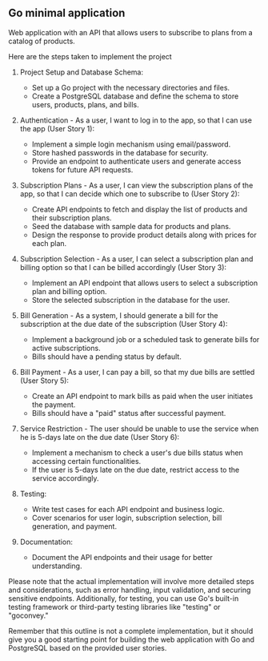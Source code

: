 **Go minimal application**
--
Web application with an API that allows users to subscribe to
plans from a catalog of products.

Here are the steps taken to implement the project

1. Project Setup and Database Schema:
   - Set up a Go project with the necessary directories and files.
   - Create a PostgreSQL database and define the schema to store users, products, plans, and bills.

2. Authentication - As a user, I want to log in to the app, so that I can use the app (User Story 1):
   - Implement a simple login mechanism using email/password.
   - Store hashed passwords in the database for security.
   - Provide an endpoint to authenticate users and generate access tokens for future API requests.

3. Subscription Plans - As a user, I can view the subscription plans of the app, so that I can
decide which one to subscribe to (User Story 2):
   - Create API endpoints to fetch and display the list of products and their subscription plans.
   - Seed the database with sample data for products and plans.
   - Design the response to provide product details along with prices for each plan.

4. Subscription Selection - As a user, I can select a subscription plan and billing option so that I
can be billed accordingly (User Story 3):
   - Implement an API endpoint that allows users to select a subscription plan and billing option.
   - Store the selected subscription in the database for the user.

5. Bill Generation - As a system, I should generate a bill for the subscription at the due
date of the subscription (User Story 4):
   - Implement a background job or a scheduled task to generate bills for active subscriptions.
   - Bills should have a pending status by default.

6. Bill Payment - As a user, I can pay a bill, so that my due bills are settled (User Story 5):
   - Create an API endpoint to mark bills as paid when the user initiates the payment.
   - Bills should have a "paid" status after successful payment.

7. Service Restriction - The user should be unable to use the service when he is 5-days late on the due date (User Story 6):
   - Implement a mechanism to check a user's due bills status when accessing certain functionalities.
   - If the user is 5-days late on the due date, restrict access to the service accordingly.

8. Testing:
   - Write test cases for each API endpoint and business logic.
   - Cover scenarios for user login, subscription selection, bill generation, and payment.

9. Documentation:
   - Document the API endpoints and their usage for better understanding.

Please note that the actual implementation will involve more detailed steps and considerations, such as error handling, input validation, and securing sensitive endpoints. Additionally, for testing, you can use Go's built-in testing framework or third-party testing libraries like "testing" or "goconvey."

Remember that this outline is not a complete implementation, but it should give you a good starting point for building the web application with Go and PostgreSQL based on the provided user stories.
